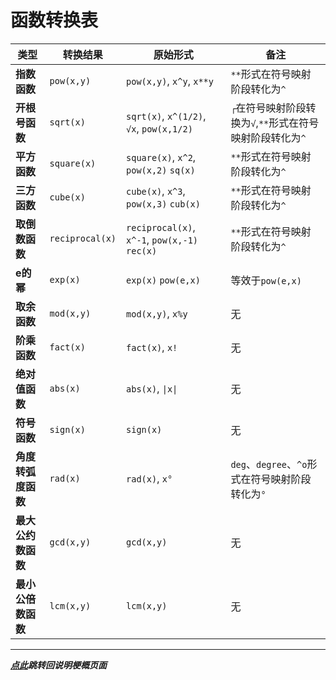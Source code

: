 # 函数转换表

| 类型          | 转换结果            | 原始形式                                           | 备注                                     |
|-------------|-----------------|------------------------------------------------|----------------------------------------|
| **指数函数**    | `pow(x,y)`      | `pow(x,y)`, `x^y`, `x**y`                      | `**`形式在符号映射阶段转化为`^`                    |
| **开根号函数**   | `sqrt(x)`       | `sqrt(x)`, `x^(1/2)`, `√x`, `pow(x,1/2)`       | `┌`在符号映射阶段转换为`√`,`**`形式在符号映射阶段转化为`^`   |
| **平方函数**    | `square(x)`     | `square(x)`, `x^2`, `pow(x,2)` `sq(x)`         | `**`形式在符号映射阶段转化为`^`                    |
| **三方函数**    | `cube(x)`       | `cube(x)`, `x^3`, `pow(x,3)` `cub(x)`          | `**`形式在符号映射阶段转化为`^`                    |
| **取倒数函数**   | `reciprocal(x)` | `reciprocal(x)`, `x^-1`, `pow(x,-1)`  `rec(x)` | `**`形式在符号映射阶段转化为`^`                    |
| **e的幂**     | `exp(x)`        | `exp(x)` `pow(e,x)`                            | 等效于`pow(e,x)`                          |
| **取余函数**    | `mod(x,y)`      | `mod(x,y)`, `x%y`                              | 无                                      |
| **阶乘函数**    | `fact(x)`       | `fact(x)`, `x!`                                | 无                                      |
| **绝对值函数**   | `abs(x)`        | `abs(x)`, `\|x\|`                              | 无                                      |
| **符号函数**    | `sign(x)`       | `sign(x)`                                      | 无                                      |
| **角度转弧度函数** | `rad(x)`        | `rad(x)`, `x°`                                 | `deg`、`degree`、`^o`形式在符号映射阶段转化为`°` |
| **最大公约数函数** | `gcd(x,y)`      | `gcd(x,y)`                                     | 无                                      |
| **最小公倍数函数** | `lcm(x,y)`      | `lcm(x,y)`                                     | 无                                      |

---

***[点此](../项目说明梗概.md)跳转回说明梗概页面***

